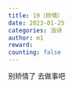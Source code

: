 ```yaml
---
title: 19（矫情）
date: 2023-01-25
categories: 浊诗
author: m1
reward: 
counting: false
---
```


别矫情了
去做事吧
